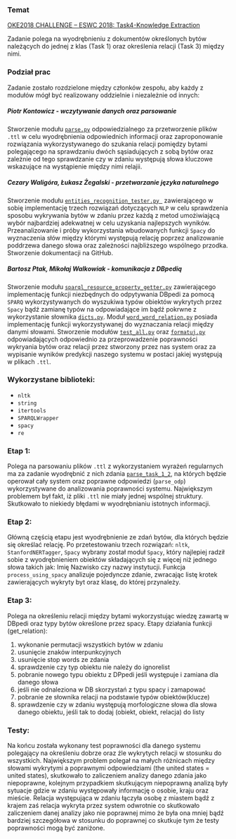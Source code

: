 ### Temat
[OKE2018 CHALLENGE – ESWC 2018: Task4-Knowledge Extraction](https://project-hobbit.eu/challenges/oke2018-challenge-eswc-2018/tasks/)

Zadanie polega na wyodrębnieniu z dokumentów określonych bytów 
należących do jednej z klas (Task 1) oraz określenia relacji (Task 3) między nimi.

### Podział prac
Zadanie zostało rozdzielone między członków zespołu, aby każdy z modułów mógł być realizowany oddzielnie 
i niezależnie od innych:
##### Piotr Kontowicz - wczytywanie danych oraz parsowanie
Stworzenie modułu [`parse.py`](parse.py) odpowiedzialnego za przetworzenie plików `.ttl` w celu wyodrębnienia odpowiednich informacji 
oraz zaproponowanie rozwiązania wykorzystywanego do szukania relacji pomiędzy bytami polegającego na sprawdzaniu dwóch sąsiadujących
z sobą bytów oraz zależnie od tego sprawdzanie czy w zdaniu występują słowa kluczowe wskazujące na wystąpienie między nimi relajii.
##### Cezary Waligóra, Łukasz Żegalski - przetwarzanie języka naturalnego 
Stworzenie modułu [`entities_recognition_tester.py `](entities_recognition_tester.py) zawierającego w sobię implementację trzech rozwiązań dotyczących `NLP` w celu 
sprawdzenia sposobu wykrywania bytów w zdaniu przez każdą z metod umożiwiającą wybór najbardziej adekwatnej w celu uzyskania najlepszych wyników. Przeanalizowanie i próby wykorzystania wbudowanych funkcji `Spacy` do wyznaczenia słów między którymi występują relację poprzez analizowanie poddrzewa danego słowa oraz zależności najbliższego wspólnego przodka. Stworzenie dokumentacji na GitHub.    
##### Bartosz Ptak, Mikołaj Walkowiak - komunikacja z DBpedią
Stworzenie modułu [`sparql_resource_property_getter.py`](sparql_resource_property_getter.py) zawierającego implementację funkcji niezbędnych do odpytywania DBpedi za pomocą `SPARQ` wykorzystywanych do wyszukiwa typów obiektów wykrytych przez `Spacy` bądź zamianę typów na odpowiadające im bądź pokrwne z wykorzystanie słownika [`dicts.py`](dicts.py). Moduł [`word_word_relation.py`](word_word_relation.py) posiada implementację funkcji wykorzystywanej do wyznaczania relacji między danymi słowami. Stworzenie modułów [`test_all.py`](test_all.py) oraz [`formatuj.py`](formatuj.py) odpowiadających odpowiednio za przeprowadzenie poprawności wykryania bytów oraz relacji przez stworzony przez nas system oraz za wypisanie wyników predykcji naszego systemu w postaci jakiej występują w plikach `.ttl`.

### Wykorzystane biblioteki:
* `nltk`
* `string`
* `itertools`
* `SPARQLWrapper`
* `spacy`
* `re`

### Etap 1: 
  Polega na parsowaniu plików `.ttl` z wykorzystaniem wyrażeń regularnych ma za zadanie wyodrębnić z nich zdania [`parse_task_1_2`](https://github.com/Kontowicz/ZTI/blob/5b612d3f691ecb108a9573719f36bc209640c7f4/parse.py#L4), na których będzie operował cały system oraz poprawne odpowiedzi (`parse_odp`) wykorzystywane do analizowania poprawności systemu. Największym problemem był fakt, iż pliki `.ttl` nie miały jednej wspólnej struktury. Skutkowało to niekiedy błędami w wyodrębnianiu istotnych informacji. 

### Etap 2: 
  Główną częścią etapu jest wyodrębnienie ze zdań bytów, dla których będzie się określać relację. Po przetestowaniu trzech rozwiązań: `nltk`, `StanfordNERTagger`, `Spacy` wybrany został moduł `Spacy`, który najlepiej radził sobie z wyodrębnieniem obiektów składających się z więcej niż jednego słowa takich jak: Imię Nazwisko czy nazwy instytucji. Funkcja  `process_using_spacy` analizuje pojedyncze zdanie, zwracając listę krotek zawierających wykryty byt oraz klasę, do której przynależy. 

### Etap 3: 
  Polega na określeniu relacji między bytami wykorzystując wiedzę zawartą w DBpedi oraz typy bytów określone przez spacy.
  Etapy działania funkcji (get_relation):
 1. wykonanie permutacji wszystkich bytów w zdaniu   
 2. usunięcie znaków interpunkcyjnych
 3. usunięcie stop words ze zdania
 4. sprawdzenie czy typ obiektu nie należy do ignorelist
 5. pobranie nowego typu obiektu z DPpedi jeśli występuje i zamiana dla danego słowa
 6. jeśli nie odnaleziona w DB skorzystań z typu spacy i zamapować 
 7. pobranie ze słownika relacji na podstawie typów obiektów(klucze)
 8. sprawdzenie czy w zdaniu występują morfologiczne słowa dla słowa danego obiektu, jeśli tak to dodaj (obiekt, obiekt, relacja) do listy

### Testy:
Na końcu została wykonany test poprawności dla danego systemu polegający na określeniu dobrze oraz źle wykrytych relacji w stosunku do   wszystkich. Największym problem polegał na małych różnicach między słowami wykrytymi a poprawnymi odpowiedziami (the united states =     united states), skutkowało to zaliczeniem analizy danego zdania jako niepoprawne, kolejnym przypadkiem skutkującym niepoprawną analizą   były sytuacje gdzie w zdaniu występowały informację o osobie, kraju oraz mieście. Relacja występująca w zdaniu łączyła osobę z           miastem bądź z krajem zaś relacja wykryta przez system odwrotnie co skutkowało zaliczeniem danej analizy jako nie poprawnej mimo że     była ona mniej bądź bardziej szczegółowa  w stosunku do poprawnej co skutkuje tym że testy poprawności mogą być zaniżone.
 
